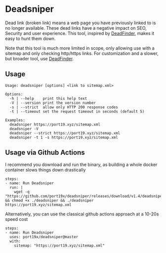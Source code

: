 # Deadsniper

Dead link (broken link) means a web page you have previously linked to is no longer available.
These dead links have a negative impact on SEO, Security and user experience.
This tool, inspired by [DeadFinder](https://github.com/hahwul/deadfinder), makes it easy to hunt them down.

Note that this tool is much more limited in scope, only allowing use with a sitemap and only checking http/https links.
For customization and a slower, but broader tool, use [DeadFinder](https://github.com/hahwul/deadfinder).

## Usage

```
Usage: deadsniper [options] <link to sitemap.xml>

Options:
  -h | --help    print this help text
  -V | --version print the version number
  -s | --strict  allow only HTTP 200 response codes
  -t | --timeout set the request timeout in seconds (default 5)

Examples:
  deadsniper https://port19.xyz/sitemap.xml
  deadsniper -V
  deadsniper --strict https://port19.xyz/sitemap.xml
  deadsniper -t 1 -s https://port19.xyz/sitemap.xml
```

## Usage via Github Actions

I recommend you download and run the binary, as building a whole docker container slows things down drastically

```
steps:
- name: Run Deadsniper
  run: |
    wget -q "https://github.com/port19x/deadsniper/releases/download/v1.4/deadsniper" && chmod +x ./deadsniper && ./deadsniper https://port19.xyz/sitemap.xml
```

Alternatively, you can use the classical github actions approach at a 10-20s speed cost

```
steps:
- name: Run Deadsniper
  uses: port19x/deadsniper@master
  with:
    sitemap: "https://port19.xyz/sitemap.xml"
```
